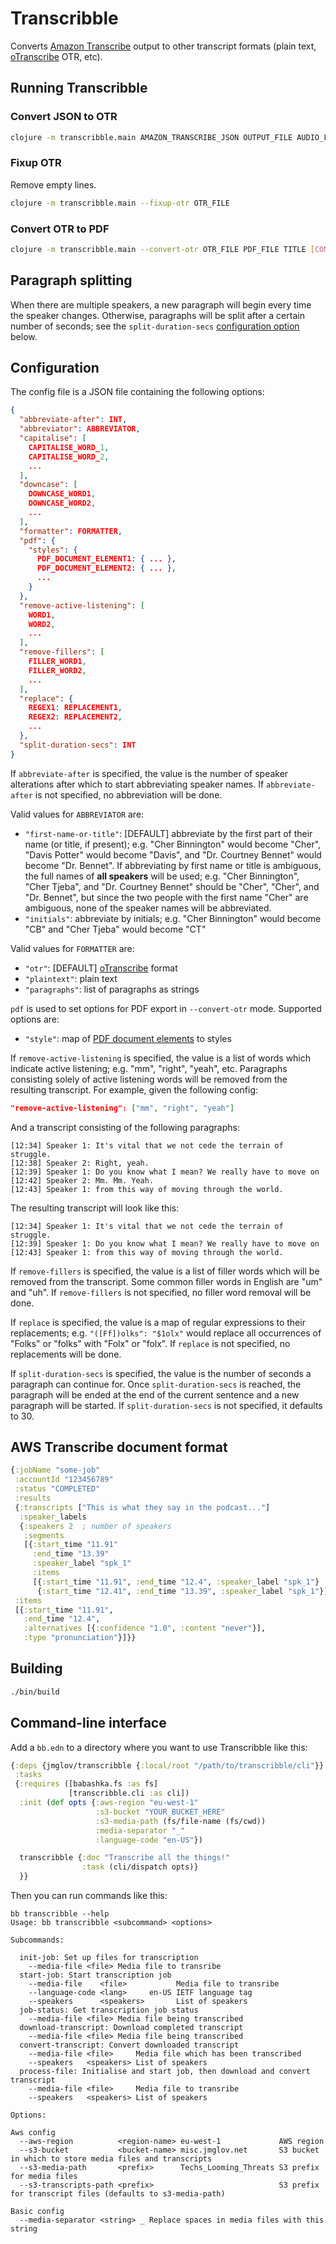 # Transcribble

Converts [Amazon Transcribe](https://docs.aws.amazon.com/transcribe/latest/dg/what-is-transcribe.html) output to other transcript formats (plain text, [oTranscribe](https://otranscribe.com) OTR, etc).

## Running Transcribble

### Convert JSON to OTR

```sh
clojure -m transcribble.main AMAZON_TRANSCRIBE_JSON OUTPUT_FILE AUDIO_FILE SPEAKERS [CONFIG_FILE]
```

### Fixup OTR

Remove empty lines.

```sh
clojure -m transcribble.main --fixup-otr OTR_FILE
```

### Convert OTR to PDF

```sh
clojure -m transcribble.main --convert-otr OTR_FILE PDF_FILE TITLE [CONFIG_FILE]
```

## Paragraph splitting

When there are multiple speakers, a new paragraph will begin every time the
speaker changes. Otherwise, paragraphs will be split after a certain number of
seconds; see the `split-duration-secs` [configuration option](#configuration)
below.

## Configuration

The config file is a JSON file containing the following options:

```json
{
  "abbreviate-after": INT,
  "abbreviator": ABBREVIATOR,
  "capitalise": [
    CAPITALISE_WORD_1,
    CAPITALISE_WORD_2,
    ...
  ],
  "downcase": [
    DOWNCASE_WORD1,
    DOWNCASE_WORD2,
    ...
  ],
  "formatter": FORMATTER,
  "pdf": {
    "styles": {
      PDF_DOCUMENT_ELEMENT1: { ... },
      PDF_DOCUMENT_ELEMENT2: { ... },
      ...
    }
  },
  "remove-active-listening": [
    WORD1,
    WORD2,
    ...
  ],
  "remove-fillers": [
    FILLER_WORD1,
    FILLER_WORD2,
    ...
  ],
  "replace": {
    REGEX1: REPLACEMENT1,
    REGEX2: REPLACEMENT2,
    ...
  },
  "split-duration-secs": INT
}
```

If `abbreviate-after` is specified, the value is the number of speaker
alterations after which to start abbreviating speaker names. If
`abbreviate-after` is not specified, no abbreviation will be done.

Valid values for `ABBREVIATOR` are:
- `"first-name-or-title"`: [DEFAULT] abbreviate by the first part of their name
  (or title, if present); e.g. "Cher Binnington" would become "Cher", "Davis
  Potter" would become "Davis", and "Dr. Courtney Bennet" would become "Dr.
  Bennet". If abbreviating by first name or title is ambiguous, the full names
  of **all speakers** will be used; e.g. "Cher Binnington", "Cher Tjeba", and
  "Dr. Courtney Bennet" should be "Cher", "Cher", and "Dr. Bennet", but since
  the two people with the first name "Cher" are ambiguous, none of the speaker
  names will be abbreviated.
- `"initials"`: abbreviate by initials; e.g. "Cher Binnington" would become "CB"
  and "Cher Tjeba" would become "CT"

Valid values for `FORMATTER` are:
- `"otr"`: [DEFAULT] [oTranscribe](https://otranscribe.com) format
- `"plaintext"`: plain text
- `"paragraphs"`: list of paragraphs as strings

`pdf` is used to set options for PDF export in `--convert-otr` mode. Supported
options are:
- `"style"`: map of [PDF document
  elements](https://github.com/clj-pdf/clj-pdf#document-elements) to styles

If `remove-active-listening` is specified, the value is a list of words which
indicate active listening; e.g. "mm", "right", "yeah", etc. Paragraphs
consisting solely of active listening words will be removed from the resulting
transcript. For example, given the following config:

``` json
"remove-active-listening": ["mm", "right", "yeah"]
```

And a transcript consisting of the following paragraphs:

``` text
[12:34] Speaker 1: It's vital that we not cede the terrain of struggle.
[12:38] Speaker 2: Right, yeah.
[12:39] Speaker 1: Do you know what I mean? We really have to move on
[12:42] Speaker 2: Mm. Mm. Yeah.
[12:43] Speaker 1: from this way of moving through the world.
```

The resulting transcript will look like this:

``` text
[12:34] Speaker 1: It's vital that we not cede the terrain of struggle.
[12:39] Speaker 1: Do you know what I mean? We really have to move on
[12:43] Speaker 1: from this way of moving through the world.
```

If `remove-fillers` is specified, the value is a list of filler words which will
be removed from the transcript. Some common filler words in English are "um" and
"uh". If `remove-fillers` is not specified, no filler word removal will be done.

If `replace` is specified, the value is a map of regular expressions to their
replacements; e.g. `"([Ff])olks": "$1olx"` would replace all occurrences of
"Folks" or "folks" with "Folx" or "folx". If `replace` is not specified, no
replacements will be done.

If `split-duration-secs` is specified, the value is the number of seconds a
paragraph can continue for. Once `split-duration-secs` is reached, the paragraph
will be ended at the end of the current sentence and a new paragraph will be
started. If `split-duration-secs` is not specified, it defaults to 30.

## AWS Transcribe document format

```clj
{:jobName "some-job"
 :accountId "123456789"
 :status "COMPLETED"
 :results
 {:transcripts ["This is what they say in the podcast..."]
  :speaker_labels
  {:speakers 2  ; number of speakers
   :segments
   [{:start_time "11.91"
     :end_time "13.39"
     :speaker_label "spk_1"
     :items
     [{:start_time "11.91", :end_time "12.4", :speaker_label "spk_1"}
      {:start_time "12.41", :end_time "13.39", :speaker_label "spk_1"}]}]}
 :items
 [{:start_time "11.91",
   :end_time "12.4",
   :alternatives [{:confidence "1.0", :content "never"}],
   :type "pronunciation"}]}}
```

## Building

```bash
./bin/build
```

## Command-line interface

Add a `bb.edn` to a directory where you want to use Transcribble like this:

``` clojure
{:deps {jmglov/transcribble {:local/root "/path/to/transcribble/cli"}}
 :tasks
 {:requires ([babashka.fs :as fs]
             [transcribble.cli :as cli])
  :init (def opts {:aws-region "eu-west-1"
                   :s3-bucket "YOUR_BUCKET_HERE"
                   :s3-media-path (fs/file-name (fs/cwd))
                   :media-separator "_"
                   :language-code "en-US"})

  transcribble {:doc "Transcribe all the things!"
                :task (cli/dispatch opts)}
  }}
```

Then you can run commands like this:

``` text
bb transcribble --help
Usage: bb transcribble <subcommand> <options>

Subcommands:

  init-job: Set up files for transcription
    --media-file <file> Media file to transribe
  start-job: Start transcription job
    --media-file    <file>           Media file to transribe
    --language-code <lang>     en-US IETF language tag
    --speakers      <speakers>       List of speakers
  job-status: Get transcription job status
    --media-file <file> Media file being transcribed
  download-transcript: Download completed transcript
    --media-file <file> Media file being transcribed
  convert-transcript: Convert downloaded transcript
    --media-file <file>     Media file which has been transcribed
    --speakers   <speakers> List of speakers
  process-file: Initialise and start job, then download and convert transcript
    --media-file <file>     Media file to transribe
    --speakers   <speakers> List of speakers

Options:

Aws config
  --aws-region          <region-name> eu-west-1             AWS region
  --s3-bucket           <bucket-name> misc.jmglov.net       S3 bucket in which to store media files and transcripts
  --s3-media-path       <prefix>      Techs_Looming_Threats S3 prefix for media files
  --s3-transcripts-path <prefix>                            S3 prefix for transcript files (defaults to s3-media-path)

Basic config
  --media-separator <string> _ Replace spaces in media files with this string
```
